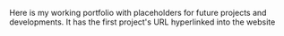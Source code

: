 Here is my working portfolio with placeholders for future projects and developments. 
It has the first project's URL hyperlinked into the website
